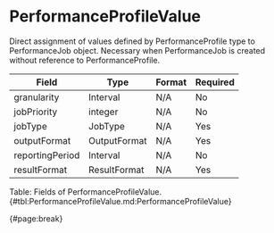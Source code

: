 <!--
    ATTENTION: This file was generated via gradle!
               Do NOT manually edit this file! Any such changes will be overwritten!
-->

# PerformanceProfileValue

Direct assignment of values defined by PerformanceProfile type to PerformanceJob object.
Necessary when PerformanceJob is created without reference to PerformanceProfile.

| Field | Type | Format | Required |
| ------- | ------- | ------- | --- |
| granularity | Interval | N/A | No |
| jobPriority | integer | N/A | No |
| jobType | JobType | N/A | Yes |
| outputFormat | OutputFormat | N/A | Yes |
| reportingPeriod | Interval | N/A | No |
| resultFormat | ResultFormat | N/A | Yes |

Table: Fields of PerformanceProfileValue. {#tbl:PerformanceProfileValue.md:PerformanceProfileValue}

{#page:break}
